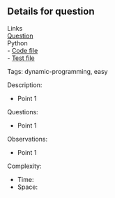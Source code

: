 ## Details for question

Links   
[Question](problem-link-here) <br>
Python  
    - [Code file](lc139_word_break.py)  
    - [Test file](lc139_word_break_test.py)

Tags: dynamic-programming, easy

Description:

- Point 1

Questions:

- Point 1

Observations:

- Point 1

Complexity:

- Time:
- Space:
